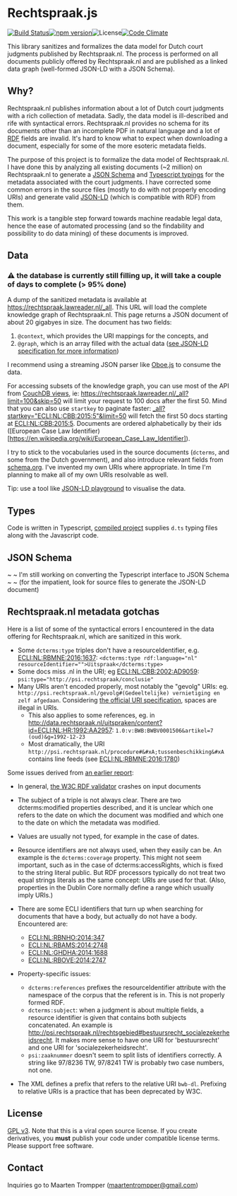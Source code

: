 # Rechtspraak.js
[![Build Status](https://travis-ci.org/digitalheir/rechtspraak-js.svg?branch=master)](https://travis-ci.org/digitalheir/rechtspraak-js)[![npm version](https://badge.fury.io/js/rechtspraak-nl.svg)](https://badge.fury.io/js/rechtspraak-nl)![License](https://img.shields.io/npm/l/rechtspraak-nl.svg)[![Code Climate](https://codeclimate.com/github/digitalheir/rechtspraak-js/badges/gpa.svg)](https://codeclimate.com/github/digitalheir/rechtspraak-js)

This library sanitizes and formalizes the data model for Dutch court judgments published by Rechtspraak.nl. The process is performed on all documents publicly offered by Rechtspraak.nl and are published as a linked data graph (well-formed JSON-LD with a JSON Schema).
 
## Why?
Rechtspraak.nl publishes information about a lot of Dutch court judgments with a rich collection of metadata. Sadly, the data model is ill-described and rife with syntactical errors. Rechtspraak.nl provides no schema for its documents other than an incomplete PDF in natural language and a lot of [RDF](https://www.w3.org/2001/sw/wiki/RDF) fields are invalid. It's hard to know what to expect when downloading a document, especially for some of the more esoteric metadata fields.

The purpose of this project is to formalize the data model of Rechtspraak.nl. I have done this by analyzing all existing documents (~2 million) on Rechtspraak.nl to generate a [JSON Schema](https://spacetelescope.github.io/understanding-json-schema/) and [Typescript typings](https://www.typescriptlang.org/) for the metadata associated with the court judgments. I have corrected some common errors in the source files (mostly to do with not properly encoding URIs) and generate valid [JSON-LD](http://json-ld.org/) (which is compatible with RDF) from them. 

This work is a tangible step forward towards machine readable legal data, hence the ease of automated processing (and so the findability and possibility to do data mining) of these documents is improved.

## Data

### ⚠ the database is currently still filling up, it will take a couple of days to complete (> 95% done)

A dump of the sanitized metadata is available at https://rechtspraak.lawreader.nl/_all. This URL will load the complete knowledge graph of Rechtspraak.nl. This page returns a JSON document of about 20 gigabyes in size. The document has two fields: 

1. `@context`, which provides the URI mappings for the concepts, and 
2. `@graph`, which is an array filled with the actual data ([see JSON-LD specification for more information](http://json-ld.org/spec/latest/json-ld/#named-graphs))

I recommend using a streaming JSON parser like [Oboe.js](https://oboejs.com/) to consume the data.

For accessing subsets of the knowledge graph, you can use most of the API from [CouchDB views](http://guide.couchdb.org/draft/views.html), ie: https://rechtspraak.lawreader.nl/_all?limit=100&skip=50 will limit your request to 100 docs after the first 50. Mind that you can also use `startkey` to paginate faster: [_all?startkey="ECLI:NL:CBB:2015:5"&limit=50](https://rechtspraak.lawreader.nl/_all?startkey=%22ECLI:NL:CBB:2015:5%22&limit=50) will fetch the first 50 docs starting at [ECLI:NL:CBB:2015:5](https://rechtspraak.lawreader.nl/ecli/ECLI:NL:CBB:2015:5). Documents are ordered alphabetically by their ids ([European Case Law Identifier)[https://en.wikipedia.org/wiki/European_Case_Law_Identifier]). 

I try to stick to the vocabularies used in the source documents (`dcterms`, and some from the Dutch government), and also introduce relevant fields from [schema.org](https://schema.org.). I've invented my own URIs where appropriate. In time I'm planning to make all of my own URIs resolvable as well.

Tip: use a tool like [JSON-LD playground](http://json-ld.org/playground/#startTab=tab-expanded&json-ld=https%3A%2F%2Frechtspraak.lawreader.nl%2F_all%3Flimit%3D5) to visualise the data.

## Types
Code is written in Typescript, [compiled project](https://www.npmjs.com/package/rechtspraak-nl) supplies `d.ts` typing files along with the Javascript code.

## JSON Schema
~ ~ I'm still working on converting the Typescript interface to JSON Schema ~ ~ (for the impatient, look for source files to generate the JSON-LD document)

## Rechtspraak.nl metadata gotchas

Here is a list of some of the syntactical errors I encountered in the data offering for Rechtspraak.nl, which are sanitized in this work.

* Some `dcterms:type` triples don't have a resourceIdentifier, e.g. [ECLI:NL:RBMNE:2016:1637](http://data.rechtspraak.nl/uitspraken/content?id=ECLI:NL:RBMNE:2016:1637): `<dcterms:type rdf:language="nl" resourceIdentifier="">Uitspraak</dcterms:type>`
* Some docs miss .nl in the URI; eg [ECLI:NL:CBB:2002:AD9059](http://data.rechtspraak.nl/uitspraken/content?id=ECLI:NL:CBB:2002:AD9059): `psi:type="http://psi.rechtspraak/conclusie"`
* Many URIs aren't encoded properly, most notably the "gevolg" URIs: eg. `http://psi.rechtspraak.nl/gevolg#(Gedeeltelijke) vernietiging en zelf afgedaan`. Considering [the official URI specification](https://tools.ietf.org/rfc/rfc3986.txt), spaces are illegal in URIs.
  * This also applies to some references, eg. in http://data.rechtspraak.nl/uitspraken/content?id=ECLI:NL:HR:1992:AA2957: `1.0:v:BWB:BWBV0001506&artikel=7 (oud)&g=1992-12-23`
  * Most dramatically, the URI `http://psi.rechtspraak.nl/procedure#&#xA;tussenbeschikking&#xA` contains line feeds (see [ECLI:NL:RBMNE:2016:1780](http://data.rechtspraak.nl/uitspraken/content?id=ECLI:NL:RBMNE:2016:1780))

Some issues derived from [an earlier report](http://leibniz-internship-report.herokuapp.com/rechtspraak.nl#rechtspraak-problems):
* In general, [the W3C RDF validator](http://www.w3.org/RDF/Validator/rdfval?URI=data.rechtspraak.nl%2Fuitspraken%2Fcontent%3Fid%3DECLI%3ANL%3ACBB%3A2010%3ABN1294&PARSE=Parse+URI%3A+&TRIPLES_AND_GRAPH=PRINT_TRIPLES&FORMAT=PNG_EMBED) crashes on input documents
* The subject of a triple is not always clear. There are two dcterms:modified properties described, and it is unclear which one refers to the date on which the document was modified and which one to the date on which the metadata was modified.
* Values are usually not typed, for example in the case of dates.
* Resource identifiers are not always used, when they easily can be. An example is the `dcterms:coverage` property. This might not seem important, such as in the case of dcterms:accessRights, which is fixed to the string literal public. But RDF processors typically do not treat two equal strings literals as the same concept: URIs are used for that. (Also, properties in the Dublin Core normally define a range which usually imply URIs.)
* There are some ECLI identifiers that turn up when searching for documents that have a body, but actually do not have a body. Encountered are:
  * [ECLI:NL:RBNHO:2014:347](http://data.rechtspraak.nl/uitspraken/content?id=ECLI:NL:RBNHO:2014:347)
  * [ECLI:NL:RBAMS:2014:2748](http://data.rechtspraak.nl/uitspraken/content?id=ECLI:NL:RBAMS:2014:2748)
  * [ECLI:NL:GHDHA:2014:1688](http://data.rechtspraak.nl/uitspraken/content?id=ECLI:NL:GHDHA:2014:1688)
  * [ECLI:NL:RBOVE:2014:2747](http://data.rechtspraak.nl/uitspraken/content?id=ECLI:NL:RBOVE:2014:2747)

* Property-specific issues:
  * `dcterms:references` prefixes the resourceIdentifier attribute with the namespace of the corpus that the referent is in. This is not properly formed RDF.
  * `dcterms:subject`: when a judgment is about multiple fields, a resource identifier is given that contains both subjects concatenated. An example is http://psi.rechtspraak.nl/rechtsgebied#bestuursrecht_socialezekerheidsrecht. It makes more sense to have one URI for 'bestuursrecht' and one URI for 'socialezekerheidsrecht'.
  * `psi:zaaknummer` doesn't seem to split lists of identifiers correctly. A string like 97/8236 TW, 97/8241 TW is probably two case numbers, not one.
* The XML defines a prefix that refers to the relative URI `bwb-dl`. Prefixing to relative URIs is a practice that has been deprecated by W3C.

## License

[GPL v3](https://www.gnu.org/licenses/gpl.html). Note that this is a viral open source license. If you create derivatives, 
you **must** publish your code under compatible license terms. 
Please support free software. 

## Contact 
Inquiries go to Maarten Trompper (maartentrompper@gmail.com)
